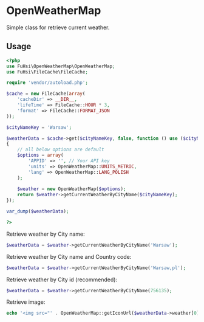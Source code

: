 # OpenWeatherMap
Simple class for retrieve current weather.

## Usage
```php
<?php
use FuHsi\OpenWeatherMap\OpenWeatherMap;
use FuHsi\FileCache\FileCache;

require 'vendor/autoload.php';

$cache = new FileCache(array(
    'cacheDir' => __DIR__,
    'lifeTime' => FileCache::HOUR * 3,
    'format' => FileCache::FORMAT_JSON
));

$cityNameKey = 'Warsaw';

$weatherData = $cache->get($cityNameKey, false, function () use ($cityNameKey)
{
    // all below options are default
    $options = array(
        'APPID' => '', // Your API key
        'units' => OpenWeatherMap::UNITS_METRIC,
        'lang' => OpenWeatherMap::LANG_POLISH
    );
    
    $weather = new OpenWeatherMap($options);
    return $weather->getCurrentWeatherByCityName($cityNameKey);
});

var_dump($weatherData);

?>
```
Retrieve weather by City name:
```php
$weatherData = $weather->getCurrentWeatherByCityName('Warsaw');
```
Retrieve weather by City name and Country code:
```php
$weatherData = $weather->getCurrentWeatherByCityName('Warsaw,pl');
```
Retrieve weather by City id (recommended):
```php
$weatherData = $weather->getCurrentWeatherByCityName(756135); 
```
Retrieve image:
```php
echo '<img src="' . OpenWeatherMap::getIconUrl($weatherData->weather[0]->icon) . '" alt="' . $weatherData->weather[0]->description . '">';
```

